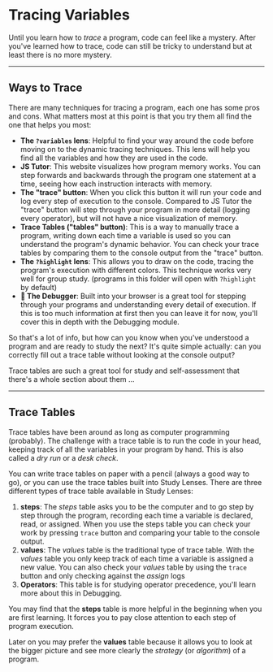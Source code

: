 # Tracing Variables

Until you learn how to _trace_ a program, code can feel like a mystery. After
you've learned how to trace, code can still be tricky to understand but at least
there is no more mystery.

---

## Ways to Trace

There are many techniques for tracing a program, each one has some pros and
cons. What matters most at this point is that you try them all find the one that
helps you most:

- **The `?variables` lens**: Helpful to find your way around the code before
  moving on to the dynamic tracing techniques. This lens will help you find all
  the variables and how they are used in the code.
- **JS Tutor**: This website visualizes how program memory works. You can step
  forwards and backwards through the program one statement at a time, seeing how
  each instruction interacts with memory.
- **The "trace" button**: When you click this button it will run your code and
  log every step of execution to the console. Compared to JS Tutor the "trace"
  button will step through your program in more detail (logging every operator),
  but will not have a nice visualization of memory.
- **Trace Tables ("tables" button)**: This is a way to manually trace a program,
  writing down each time a variable is used so you can understand the program's
  dynamic behavior. You can check your trace tables by comparing them to the
  console output from the "trace" button.
- **The `?highlight` lens**: This allows you to draw on the code, tracing the
  program's execution with different colors. This technique works very well for
  group study. (programs in this folder will open with `?highlight` by default)
- **🐔 The Debugger**: Built into your browser is a great tool for stepping
  through your programs and understanding every detail of execution. If this is
  too much information at first then you can leave it for now, you'll cover this
  in depth with the Debugging module.

So that's a lot of info, but how can you know when you've understood a program
and are ready to study the next? It's quite simple actually: can you correctly
fill out a trace table without looking at the console output?

Trace tables are such a great tool for study and self-assessment that there's a
whole section about them ...

---

## Trace Tables

Trace tables have been around as long as computer programming (probably). The
challenge with a trace table is to run the code in your head, keeping track of
all the variables in your program by hand. This is also called a _dry run_ or a
_desk check_.

You can write trace tables on paper with a pencil (always a good way to go), or
you can use the trace tables built into Study Lenses. There are three different
types of trace table available in Study Lenses:

1. **steps**: The _steps_ table asks you to be the computer and to go step by
   step through the program, recording each time a variable is declared, read,
   or assigned. When you use the steps table you can check your work by pressing
   `trace` button and comparing your table to the console output.
2. **values**: The _values_ table is the traditional type of trace table. With
   the _values_ table you only keep track of each time a variable is assigned a
   new value. You can also check your _values_ table by using the `trace` button
   and only checking against the _assign_ logs
3. **Operators**: This table is for studying operator precedence, you'll learn
   more about this in Debugging.

You may find that the **steps** table is more helpful in the beginning when you
are first learning. It forces you to pay close attention to each step of program
execution.

Later on you may prefer the **values** table because it allows you to look at
the bigger picture and see more clearly the _strategy_ (or _algorithm_) of a
program.
